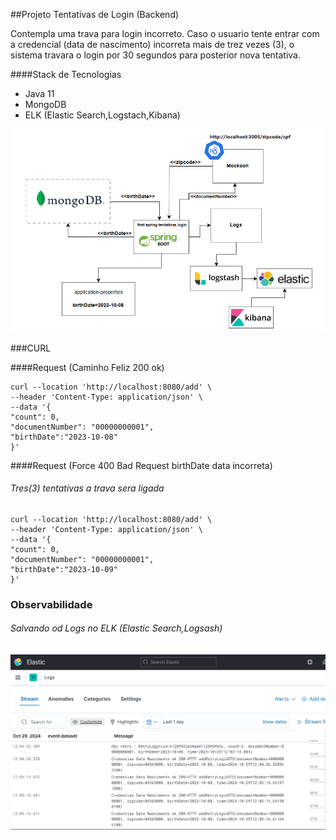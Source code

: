 ##Projeto Tentativas de Login (Backend)

Contempla uma trava para login incorreto. Caso o usuario tente entrar com a credencial (data de nascimento) incorreta mais de trez vezes (3), o sistema travara o login por 30 segundos para posterior nova tentativa.

####Stack de Tecnologias

* Java 11
* MongoDB
* ELK (Elastic Search,Logstach,Kibana)

![screenshot](screenshot.png)

###CURL

####Request (Caminho Feliz 200 ok)

```
curl --location 'http://localhost:8080/add' \
--header 'Content-Type: application/json' \
--data '{
"count": 0,
"documentNumber": "00000000001",
"birthDate":"2023-10-08"
}'
```

####Request (Force  400 Bad Request birthDate data incorreta)
###### Tres(3) tentativas a trava sera ligada

```
curl --location 'http://localhost:8080/add' \
--header 'Content-Type: application/json' \
--data '{
"count": 0,
"documentNumber": "00000000001",
"birthDate":"2023-10-09"
}'
```
### Observabilidade
###### Salvando od Logs no ELK (Elastic Search,Logsash)
![screenshot-2](screenshot-2.png)
